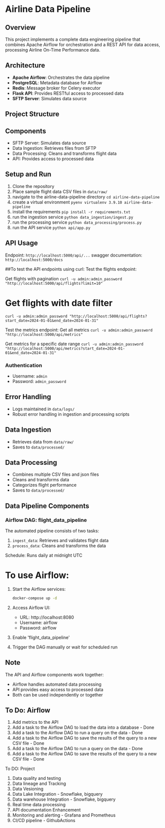 # Airline Data Pipeline

## Overview
This project implements a complete data engineering pipeline that combines Apache Airflow for orchestration and a REST API for data access, processing Airline On-Time Performance data.

## Architecture
- **Apache Airflow**: Orchestrates the data pipeline
- **PostgreSQL**: Metadata database for Airflow
- **Redis**: Message broker for Celery executor
- **Flask API**: Provides RESTful access to processed data
- **SFTP Server**: Simulates data source

## Project Structure

## Components
- SFTP Server: Simulates data source
- Data Ingestion: Retrieves files from SFTP
- Data Processing: Cleans and transforms flight data
- API: Provides access to processed data


## Setup and Run
1. Clone the repository
2. Place sample flight data CSV files in `data/raw/`
3. navigate to the airline-data-pipeline directory `cd airline-data-pipeline`
4. create a virtual environment `pyenv virtualenv 3.9.10 airline-data-pipeline`
5. install the requirements `pip install -r requirements.txt`
6. run the ingestion service `python data_ingestion/ingest.py`
7. run the processing service `python data_processing/process.py`
7. run the API service `python api/app.py`

## API Usage
Endpoint: `http://localhost:5000/api/...`
swagger documentation: `http://localhost:5000/docs` 

##To test the API endpoints using curl:
Test the flights endpoint:

Get flights with pagination
`curl -u admin:admin_password "http://localhost:5000/api/flights?limit=10" `

# Get flights with date filter
`curl -u admin:admin_password "http://localhost:5000/api/flights?start_date=2024-01-01&end_date=2024-01-31"`

Test the metrics endpoint:
Get all metrics
`curl -u admin:admin_password "http://localhost:5000/api/metrics"`

Get metrics for a specific date range
`curl -u admin:admin_password "http://localhost:5000/api/metrics?start_date=2024-01-01&end_date=2024-01-31"`

### Authentication
- Username: `admin`
- Password: `admin_password`

## Error Handling
- Logs maintained in `data/logs/`
- Robust error handling in ingestion and processing scripts

## Data Ingestion
- Retrieves data from `data/raw/`
- Saves to `data/processed/`

## Data Processing
- Combines multiple CSV files and json files
- Cleans and transforms data
- Categorizes flight performance
- Saves to `data/processed/`


## Data Pipeline Components

### Airflow DAG: flight_data_pipeline
The automated pipeline consists of two tasks:
1. `ingest_data`: Retrieves and validates flight data
2. `process_data`: Cleans and transforms the data

Schedule: Runs daily at midnight UTC

# To use Airflow:
1. Start the Airflow services:
   ```bash
   docker-compose up -d
   ```
2. Access Airflow UI:
   - URL: http://localhost:8080
   - Username: airflow
   - Password: airflow

3. Enable 'flight_data_pipeline'
4. Trigger the DAG manually or wait for scheduled run


## Note
The API and Airflow components work together:
- Airflow handles automated data processing
- API provides easy access to processed data
- Both can be used independently or together

## To Do: Airflow 
1. Add metrics to the API
2. Add a task to the Airflow DAG to load the data into a database - Done
3. Add a task to the Airflow DAG to run a query on the data - Done
4. Add a task to the Airflow DAG to save the results of the query to a new CSV file - Done
5. Add a task to the Airflow DAG to run a query on the data - Done
6. Add a task to the Airflow DAG to save the results of the query to a new CSV file - Done

To DO: Project
1. Data quality and testing 
2. Data lineage and Tracking
3. Data Vesioning
4. Data Lake Integration - Snowflake, bigquery
5. Data warehouse Integration - Snowflake, bigquery
6. Real time data processing
7. API documentation Enhancement 
8. Monitoring and alerting - Grafana and Prometheus
9. CI/CD pipeline - GithubActions
